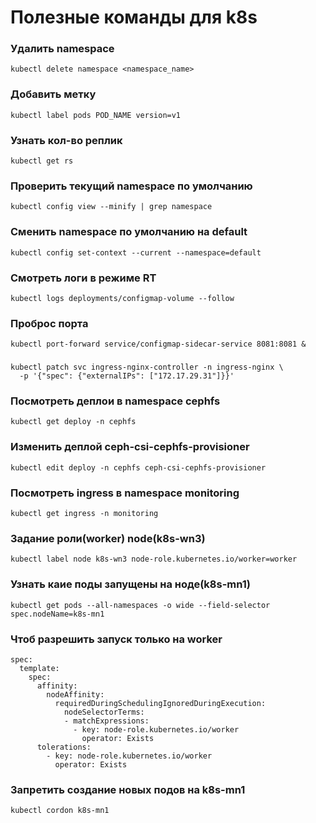 # Полезные команды для k8s

### Удалить namespace
```
kubectl delete namespace <namespace_name>
```
### Добавить метку
```
kubectl label pods POD_NAME version=v1
```
### Узнать кол-во реплик
```
kubectl get rs
```
### Проверить текущий namespace по умолчанию
```
kubectl config view --minify | grep namespace
```
### Сменить namespace по умолчанию на default
```
kubectl config set-context --current --namespace=default
```
### Смотреть логи в режиме RT
```
kubectl logs deployments/configmap-volume --follow
```
### Проброс порта
```
kubectl port-forward service/configmap-sidecar-service 8081:8081 &
```
###
```
kubectl patch svc ingress-nginx-controller -n ingress-nginx \
  -p '{"spec": {"externalIPs": ["172.17.29.31"]}}'
```
### Посмотреть деплои в namespace cephfs
```
kubectl get deploy -n cephfs
```
### Изменить деплой ceph-csi-cephfs-provisioner
```
kubectl edit deploy -n cephfs ceph-csi-cephfs-provisioner
```
### Посмотреть ingress в namespace monitoring 
```
kubectl get ingress -n monitoring
```
### Задание роли(worker) node(k8s-wn3)
```
kubectl label node k8s-wn3 node-role.kubernetes.io/worker=worker
```
### Узнать каие поды запущены на ноде(k8s-mn1)
```
kubectl get pods --all-namespaces -o wide --field-selector spec.nodeName=k8s-mn1
```
### Чтоб разрешить запуск только на worker
```
spec:
  template:
    spec:
      affinity:
        nodeAffinity:
          requiredDuringSchedulingIgnoredDuringExecution:
            nodeSelectorTerms:
            - matchExpressions:
              - key: node-role.kubernetes.io/worker
                operator: Exists
      tolerations: 
        - key: node-role.kubernetes.io/worker
          operator: Exists
```
### Запретить создание новых подов на k8s-mn1
```
kubectl cordon k8s-mn1
```
###
```
```
### 
```
```
###
```
```
### 
```
```
###
```
```
### 
```
```
###
```
```
### 
```
```
###
```
```
### 
```
```
###
```
```
### 
```
```
###
```
```
